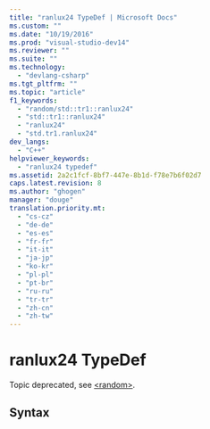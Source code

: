 ```yaml
---
title: "ranlux24 TypeDef | Microsoft Docs"
ms.custom: ""
ms.date: "10/19/2016"
ms.prod: "visual-studio-dev14"
ms.reviewer: ""
ms.suite: ""
ms.technology: 
  - "devlang-csharp"
ms.tgt_pltfrm: ""
ms.topic: "article"
f1_keywords: 
  - "random/std::tr1::ranlux24"
  - "std::tr1::ranlux24"
  - "ranlux24"
  - "std.tr1.ranlux24"
dev_langs: 
  - "C++"
helpviewer_keywords: 
  - "ranlux24 typedef"
ms.assetid: 2a2c1fcf-8bf7-447e-8b1d-f78e7b6f02d7
caps.latest.revision: 8
ms.author: "ghogen"
manager: "douge"
translation.priority.mt: 
  - "cs-cz"
  - "de-de"
  - "es-es"
  - "fr-fr"
  - "it-it"
  - "ja-jp"
  - "ko-kr"
  - "pl-pl"
  - "pt-br"
  - "ru-ru"
  - "tr-tr"
  - "zh-cn"
  - "zh-tw"
---
```

# ranlux24 TypeDef
Topic deprecated, see [\<random>](../Topic/%3Crandom%3E.md).  
  
## Syntax